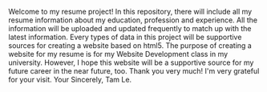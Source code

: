 Welcome to my resume project!
      In this repository, there will include all my resume information about my education, profession and experience. All the information will be uploaded and updated frequently to match up with the latest information. Every types of data in this project will be supportive sources for creating a website based on html5. The purpose of creating a website for my resume is for my Website Development class in my university. However, I hope this website will be a supportive source for my future career in the near future, too. Thank you very much! I'm very grateful for your visit.
                                                                                                          Your Sincerely,
                                                                                                                  Tam Le.
